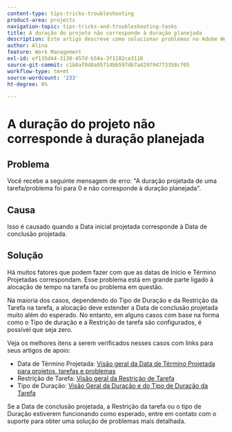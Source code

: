 ```yaml
---
content-type: tips-tricks-troubleshooting
product-area: projects
navigation-topic: tips-tricks-and-troubleshooting-tasks
title: A duração do projeto não corresponde à duração planejada
description: Este artigo descreve como solucionar problemas no Adobe Workfront quando você pode receber a seguinte mensagem:'A duração projetada de uma tarefa/problema foi para 0 e não corresponde à duração planejada'.
author: Alina
feature: Work Management
exl-id: ef135d44-3138-457d-b54a-3f1102ce3116
source-git-commit: c1b8af0d8a95714bb597db7a429794773358cf05
workflow-type: tm+mt
source-wordcount: '233'
ht-degree: 0%

---
```


# A duração do projeto não corresponde à duração planejada

## Problema

Você recebe a seguinte mensagem de erro: &quot;A duração projetada de uma tarefa/problema foi para 0 e não corresponde à duração planejada&quot;.

## Causa

Isso é causado quando a Data inicial projetada corresponde à Data de conclusão projetada.

## Solução

Há muitos fatores que podem fazer com que as datas de Início e Término Projetadas correspondam. Esse problema está em grande parte ligado à alocação de tempo na tarefa ou problema em questão.

Na maioria dos casos, dependendo do Tipo de Duração e da Restrição da Tarefa na tarefa, a alocação deve estender a Data de conclusão projetada muito além do esperado. No entanto, em alguns casos com base na forma como o Tipo de duração e a Restrição de tarefa são configurados, é possível que seja zero.

Veja os melhores itens a serem verificados nesses casos com links para seus artigos de apoio:

* Data de Término Projetada: [Visão geral da Data de Término Projetada para projetos, tarefas e problemas](../../../manage-work/projects/planning-a-project/project-projected-completion-date.md)
* Restrição de Tarefa: [Visão geral da Restrição de Tarefa](../../../manage-work/tasks/task-constraints/task-constraint-overview.md)
* Tipo de Duração: [Visão Geral da Duração e do Tipo de Duração da Tarefa](../../../manage-work/tasks/taskdurtn/task-duration-and-duration-type.md)

Se a Data de conclusão projetada, a Restrição da tarefa ou o tipo de Duração estiverem funcionando como esperado, entre em contato com o suporte para obter uma solução de problemas mais detalhada.

